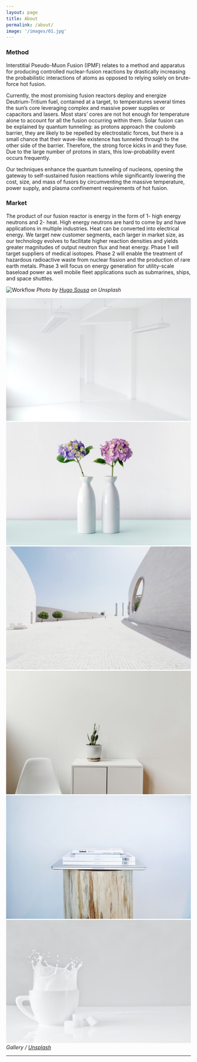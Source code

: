 ```yaml
---
layout: page
title: About
permalink: /about/
image: '/images/01.jpg'
---
```


### Method
Interstitial Pseudo-Muon Fusion (IPMF) relates to a method and apparatus for producing controlled nuclear-fusion reactions by drastically increasing the probabilistic interactions of atoms as opposed to relying solely on brute-force hot fusion.

Currently, the most promising fusion reactors deploy and energize Deutrium-Tritium fuel, contained at a target, to temperatures several times the sun’s core leveraging complex and massive power supplies or capacitors and lasers.  Most stars’ cores are not hot enough for temperature alone to account for all the fusion occurring within them. Solar fusion can be explained by quantum tunneling: as protons approach the coulomb barrier, they are likely to be repelled by electrostatic forces, but there is a small chance that their wave-like existence has tunneled through to the other side of the barrier. Therefore, the strong force kicks in and they fuse. Due to the large number of protons in stars, this low-probability event occurs frequently.

Our techniques enhance the quantum tunneling of nucleons, opening the gateway to self-sustained fusion reactions while significantly lowering the cost, size, and mass of fusors by circumventing the massive temperature, power supply, and plasma confinement requirements of hot fusion.

### Market
The product of our fusion reactor is energy in the form of 1- high energy neutrons and 2- heat. High energy neutrons are hard to come by and have applications in multiple industries. Heat can be converted into electrical energy. We target new customer segments, each larger in market size, as our technology evolves to facilitate higher reaction densities and yields greater magnitudes of output neutron flux and heat energy. Phase 1 will target suppliers of medical isotopes. Phase 2 will enable the treatment of hazardous radioactive waste from nuclear fission and the production of rare earth metals. Phase 3 will focus on energy generation for utility-scale baseload power as well mobile fleet applications such as submarines, ships, and space shuttles.

![Workflow]({{site.baseurl}}/images/03.jpg)
*Photo by [Hugo Sousa](https://unsplash.com/photos/BghGseQbAkA) on Unsplash*

<div class="gallery-box">
  <div class="gallery">
    <img src="/images/09.jpg">
    <img src="/images/06.jpg">
    <img src="/images/03.jpg">
    <img src="/images/08.jpg">
    <img src="/images/05.jpg">
    <img src="/images/11.jpg">
  </div>
  <em>Gallery / <a href="https://unsplash.com/" target="_blank">Unsplash</a></em>
</div>

***